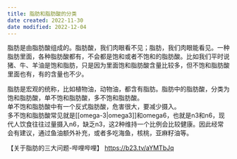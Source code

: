 ```yaml
---
title: 脂肪和脂肪酸的分类
date created: 2022-11-30
date modified: 2022-12-04
---
```


脂肪是由脂肪酸组成的。脂肪酸，我们肉眼看不见；脂肪，我们肉眼能看见。一种脂肪里面，各种脂肪酸都有，不会都是饱和或者不饱和的脂肪酸。比如我们平时说猪、牛、羊油是饱和脂肪，只是因为里面饱和脂肪酸含量比较多，但不饱和脂肪酸里面也有，有的含量也不少。

脂肪是宏观的统称，比如植物油，动物油，都含有脂肪。脂肪中的脂肪酸，分类为饱和脂肪酸，单不饱和脂肪酸，多不饱和脂肪酸。  
单不饱和脂肪酸中有一个反式脂肪酸，危害很大，要减少摄入。  
多不饱和脂肪酸常见就是[[omega-3|omega3]]和omega6，也就是n3和n6，现代人饮食往往过量摄入n6，缺乏n3，这2种维持一个比例会比较健康。因此经常会有建议，通过鱼油额外补充，或者多吃海鱼，核桃，亚麻籽油等。

【关于脂肪的三大问题-哔哩哔哩】 https://b23.tv/aYMTbJq
